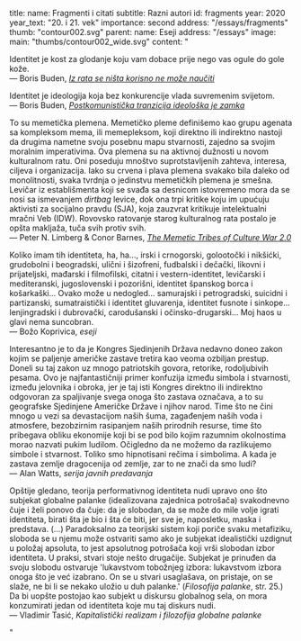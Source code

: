 title:
    name: Fragmenti i citati 
    subtitle: Razni autori
id: fragments
year: 2020
year_text: "20. i 21. vek"
importance: second
address: "/essays/fragments"
thumb: "contour002.svg"
parent:
    name: Eseji
    address: "/essays"
image:
    main: "thumbs/contour002_wide.svg"
content: "<p class='regular'>Identitet je kost za glodanje koju vam dobace prije nego vas ogule do gole kože.
<br>— Boris Buden, <a href='https://www.vreme.com/kultura/iz-rata-se-nista-korisno-ne-moze-nauciti/' target='_blank'><em>Iz rata se ništa korisno ne može naučiti</em></a></p>
<p class='regular'>Identitet je ideologija koja bez konkurencije vlada suvremenim svijetom.
<br>— Boris Buden, <a href='https://www.jutarnji.hr/globus/kultura/postkomunisticka-tranzicija-ideoloska-je-zamka-kapitalistickog-zapada-15048379' target='_blank'><em>Postkomunistička tranzicija ideološka je zamka</em></a></p>
<p class='regular'>To su memetička plemena. Memetičko pleme definišemo kao grupu agenata sa kompleksom mema, ili memepleksom, koji direktno ili indirektno nastoji da drugima nametne svoju posebnu mapu stvarnosti, zajedno sa svojim moralnim imperativima. Ova plemena su na aktivnoj dužnosti u novom kulturalnom ratu. Oni poseduju mnoštvo suprotstavljenih zahteva, interesa, ciljeva i organizacija. Iako su crvena i plava plemena svakako bila daleko od monolitnosti, svaka tvrdnja o jedinstvu memetičkih plemena je smešna. Levičar iz establišmenta koji se svađa sa desnicom istovremeno mora da se nosi sa ismevanjem <em>dirtbag</em> levice, dok ona trpi kritike koju im upućuju aktivisti za socijalno pravdu (SJA), koja zauzvrat kritikuje intelektualni mračni Veb (IDW). Rovovsko ratovanje starog kulturalnog rata postalo je opšta makljaža, tuča svih protiv svih.
<br>— Peter N. Limberg & Conor Barnes, <a href='https://medium.com/s/world-wide-wtf/memetic-tribes-and-culture-war-2-0-14705c43f6bb' target='_blank'><em>The Memetic Tribes of Culture War 2.0</em></a></p>
<p class='regular'>Koliko imam tih identiteta, ha, ha..., irski i crnogorski, golootočki i nikšićki, grudobolni i beogradski, ulični i šizofreni, fudbalski i dečački, likovni i prijateljski, mađarski i filmofilski, citatni i vestern-identitet, levičarski i mediteranski, jugoslovenski i pozorišni, identitet španskog borca i košarkaški... Ovako može u nedogled... samurajski i petrogradski, suicidni i partizanski, sumatraistički i identitet gluvarenja, identitet fusnote i sinkope... lenjingradski i dubrovački, carodušanski i očinsko-drugarski... Moj haos u glavi nema suncobran.
<br>— Božo Koprivica, <em>eseji</em></p>
<p class='regular'>Interesantno je to da je Kongres Sjedinjenih Država nedavno doneo zakon kojim se paljenje američke zastave tretira kao veoma ozbiljan prestup. Doneli su taj zakon uz mnogo patriotskih govora, retorike, rodoljubivih pesama. Ovo je najfantastičniji primer konfuzija između simbola i stvarnosti, između jelovnika i obroka, jer je taj isti Kongres direktno ili indirektno odgovoran za spaljivanje svega onoga što zastava označava, a to su geografske Sjedinjene Američke Države i njihov narod. Time što ne čini mnogo u vezi sa devastacijom naših šuma, zagađenjem naših voda i atmosfere, bezobzirnim rasipanjem naših prirodnih resurse, time što pribegava obliku ekonomije koji bi se pod bilo kojim razumnim okolnostima morao nazvati pukim ludilom. Očigledno da ne možemo da razlikujemo simbole i stvarnost. Toliko smo hipnotisani rečima i simbolima. A kada je zastava zemlje dragocenija od zemlje, zar to ne znači da smo ludi?
<br>— Alan Watts, <em>serija javnih predavanja</em></p>
<p class='regular'>Opštije gledano, teorija performativnog identiteta nudi upravo ono što subjekat globalne palanke (idealizovana zajednica potrošača) svakodnevno čuje i želi ponovo da čuje: da je slobodan, da se može do mile volje igrati identiteta, birati šta je bio i šta će biti, jer sve je, naposletku, maska i predstava. (...) Paradoksalno za teorijski sistem koji poriče svaku metafiziku, sloboda se u njemu može ostvariti samo ako je subjekat idealistički uzdignut u položaj apsoluta, to jest apsolutnog potrošača koji vrši slobodan izbor identiteta. U praksi, stvari stoje nešto drugačije. Subjekat je prinuđen da svoju slobodu ostvaruje 'lukavstvom tobožnjeg izbora: lukavstvom izbora onoga što je već izabrano. On se u stvari usaglašava, on pristaje, on se slaže, ne bi li se nekako uložio u duh palanke.' (<em>Filosofija palanke</em>, str. 25.) Da bi uopšte postojao kao subjekt u diskursu globalnog sela, on mora konzumirati jedan od identiteta koje mu taj diskurs nudi.
<br>— Vladimir Tasić, <em>Kapitalistički realizam i filozofija globalne palanke</em></p>"